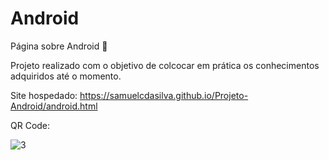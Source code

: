 # Android
Página sobre Android 🤖 

Projeto realizado com o objetivo de colcocar em prática os conhecimentos adquiridos até o momento.

Site hospedado: https://samuelcdasilva.github.io/Projeto-Android/android.html

QR Code:

![3](https://user-images.githubusercontent.com/91702874/165627576-e45acd0f-a504-480e-9f67-3c34d99396b1.png)


